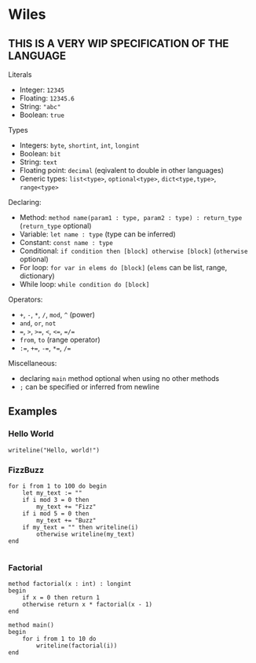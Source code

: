 # Wiles

## THIS IS A VERY WIP SPECIFICATION OF THE LANGUAGE

Literals

- Integer: `12345`
- Floating: `12345.6`
- String: `"abc"`
- Boolean: `true`

Types
- Integers: `byte`, `shortint`, `int`, `longint`
- Boolean: `bit`
- String: `text`
- Floating point: `decimal` (eqivalent to double in other languages)
- Generic types: `list<type>`, `optional<type>`, `dict<type,type>`, `range<type>`

Declaring:
- Method: `method name(param1 : type, param2 : type) : return_type` (`return_type` optional)
- Variable: `let name : type` (type can be inferred)
- Constant: `const name : type`
- Conditional: `if condition then [block] otherwise [block]` (`otherwise` optional)
- For loop: `for var in elems do [block]` (`elems` can be list, range, dictionary)
- While loop: `while condition do [block]`

Operators:
- `+`, `-`, `*`, `/`, `mod`, `^` (power)
- `and`, `or`, `not`
- `=`, `>`, `>=`, `<`, `<=`, `=/=`
- `from`, `to` (range operator)
- `:=`, `+=`, `-=`, `*=`, `/=`

Miscellaneous:
- declaring `main` method optional when using no other methods
- `;` can be specified or inferred from newline

## Examples
### Hello World
```
writeline("Hello, world!")
```
### FizzBuzz
```
for i from 1 to 100 do begin
    let my_text := ""
    if i mod 3 = 0 then
        my_text += "Fizz"
    if i mod 5 = 0 then
        my_text += "Buzz"
    if my_text = "" then writeline(i)
        otherwise writeline(my_text)
end
    
```
### Factorial

```
method factorial(x : int) : longint
begin
    if x = 0 then return 1
    otherwise return x * factorial(x - 1)
end

method main()
begin
    for i from 1 to 10 do
        writeline(factorial(i))
end

```
